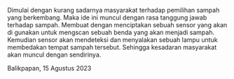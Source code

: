 Dimulai dengan kurang sadarnya masyarakat terhadap pemilihan sampah yang berkembang.
Maka ide ini muncul dengan rasa tanggung jawab terhadap sampah. Membuat dengan menciptakan
sebuah sensor yang akan di gunakan untuk mengscan sebuah benda yang akan menjadi sampah.
Kemudian sensor akan mendeteksi dan menyalakan sebuah lampu untuk membedakan tempat sampah tersebut.
Sehingga kesadaran masyarakat akan muncul dengan sendirinya.

Balikpapan, 15 Agustus 2023
